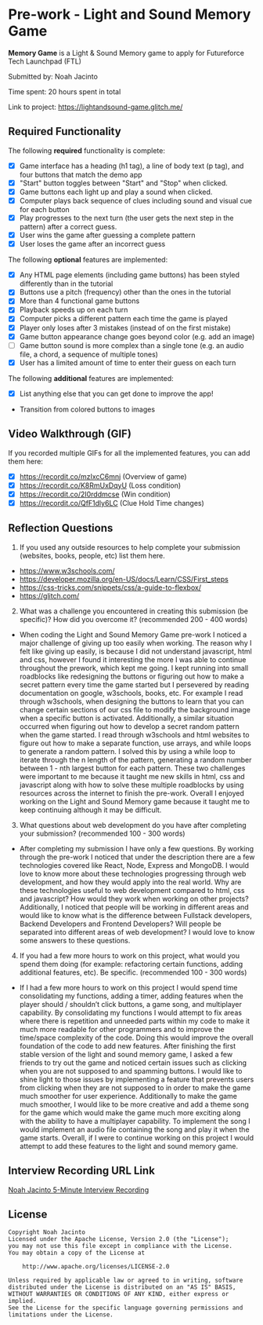 # Pre-work - Light and Sound Memory Game

**Memory Game** is a Light & Sound Memory game to apply for Futureforce Tech Launchpad (FTL)

Submitted by: Noah Jacinto

Time spent: 20 hours spent in total

Link to project: https://lightandsound-game.glitch.me/

## Required Functionality

The following **required** functionality is complete:

* [X] Game interface has a heading (h1 tag), a line of body text (p tag), and four buttons that match the demo app
* [X] "Start" button toggles between "Start" and "Stop" when clicked. 
* [X] Game buttons each light up and play a sound when clicked. 
* [X] Computer plays back sequence of clues including sound and visual cue for each button
* [X] Play progresses to the next turn (the user gets the next step in the pattern) after a correct guess. 
* [X] User wins the game after guessing a complete pattern
* [X] User loses the game after an incorrect guess

The following **optional** features are implemented:

* [X] Any HTML page elements (including game buttons) has been styled differently than in the tutorial
* [X] Buttons use a pitch (frequency) other than the ones in the tutorial
* [X] More than 4 functional game buttons
* [X] Playback speeds up on each turn
* [X] Computer picks a different pattern each time the game is played
* [X] Player only loses after 3 mistakes (instead of on the first mistake)
* [X] Game button appearance change goes beyond color (e.g. add an image)
* [ ] Game button sound is more complex than a single tone (e.g. an audio file, a chord, a sequence of multiple tones)
* [X] User has a limited amount of time to enter their guess on each turn

The following **additional** features are implemented:

* [X] List anything else that you can get done to improve the app!
* Transition from colored buttons to images
## Video Walkthrough (GIF)

If you recorded multiple GIFs for all the implemented features, you can add them here:
* [X] https://recordit.co/mzIxcC6mnj (Overview of game)
* [X] https://recordit.co/K8RmUxDqyU (Loss condition)
* [X] https://recordit.co/2I0rddmcse (Win condition)
* [X] https://recordit.co/QfF1dly6LC (Clue Hold Time changes)

## Reflection Questions
1. If you used any outside resources to help complete your submission (websites, books, people, etc) list them here. 
* https://www.w3schools.com/
* https://developer.mozilla.org/en-US/docs/Learn/CSS/First_steps
* https://css-tricks.com/snippets/css/a-guide-to-flexbox/
* https://glitch.com/

2. What was a challenge you encountered in creating this submission (be specific)? How did you overcome it? (recommended 200 - 400 words) 

* When coding the Light and Sound Memory Game pre-work I noticed a major challenge of giving up too easily when working. The reason why I felt like giving up easily, is because I did not understand javascript, html and css, however I found it interesting the more I was able to continue throughout the prework, which kept me going. I kept running into small roadblocks like redesigning the buttons or figuring out how to make a secret pattern every time the game started but I persevered by reading documentation on google, w3schools, books, etc. For example I read through w3schools, when designing the buttons to learn that you can change certain sections of our css file to modify the background image when a specific button is activated. Additionally,  a similar situation occurred when figuring out how to develop a secret random pattern when the game started. I read through w3schools and html websites to figure out how to make a separate function, use arrays, and while loops to generate a random pattern. I solved this by using a while loop to iterate through the n length of the pattern, generating a random number between 1 - nth largest button for each pattern. These two challenges were important to me because it taught me new skills in html, css and javascript along with how to solve these multiple roadblocks by using resources across the internet to finish the pre-work. Overall I enjoyed working on the Light and Sound Memory game because it taught me to keep continuing although it may be difficult. 

3. What questions about web development do you have after completing your submission? (recommended 100 - 300 words)

* After completing my submission I have only a few questions. By working through the pre-work I noticed that under the description there are a few technologies covered like React, Node, Express and MongoDB. I would love to know more about these technologies progressing through web development, and how they would apply into the real world. Why are these technologies useful to web development compared to html, css and javascript? How would they work when working on other projects? Additionally, I noticed that people will be working in different areas and would like to know what is the difference between Fullstack developers, Backend Developers and Frontend Developers? Will people be separated into different areas of web development? I would love to know some answers to these questions.

4. If you had a few more hours to work on this project, what would you spend them doing (for example: refactoring certain functions, adding additional features, etc). Be specific. (recommended 100 - 300 words)

* If I had a few more hours to work on this project I would spend time consolidating my functions, adding a timer, adding features when the player should / shouldn’t click buttons, a game song, and multiplayer capability. By consolidating my functions I would attempt to fix areas where there is repetition and unneeded parts within my code to make it much more readable for other programmers and to improve the time/space complexity of the code. Doing this would improve the overall foundation of the code to add new features. After finishing the first stable version of the light and sound memory game, I asked a few friends to try out the game and noticed certain issues such as clicking when you are not supposed to and spamming buttons. I would like to shine light to those issues by implementing a feature that prevents users from clicking when they are not supposed to in order to make the game much smoother for user experience. Additionally to make the game much smoother, I would like to be more creative and add a theme song for the game which would make the game much more exciting along with the ability to have a multiplayer capability. To implement the song I would implement an audio file containing the song and play it when the game starts. Overall, if I were to continue working on this project I would attempt to add these features to the light and sound memory game.

## Interview Recording URL Link

[Noah Jacinto 5-Minute Interview Recording](https://youtu.be/sMM0PJ0okro)

## License

    Copyright Noah Jacinto
    Licensed under the Apache License, Version 2.0 (the "License");
    you may not use this file except in compliance with the License.
    You may obtain a copy of the License at

        http://www.apache.org/licenses/LICENSE-2.0

    Unless required by applicable law or agreed to in writing, software
    distributed under the License is distributed on an "AS IS" BASIS,
    WITHOUT WARRANTIES OR CONDITIONS OF ANY KIND, either express or implied.
    See the License for the specific language governing permissions and
    limitations under the License.
